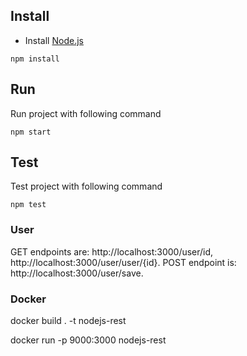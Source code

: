 ## Install ##
* Install <a href="https://nodejs.org/en/download/" target="_blank">Node.js</a>

`npm install`

## Run ##
Run project with following command

`npm start`

## Test ##
Test project with following command

`npm test`


### User ###

GET endpoints are: http://localhost:3000/user/id, http://localhost:3000/user/user/{id}. POST endpoint is: http://localhost:3000/user/save.

### Docker ###
docker build . -t nodejs-rest

docker run -p 9000:3000 nodejs-rest
